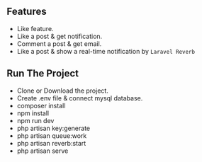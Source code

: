 ## Features

-   Like feature.
-   Like a post & get notification.
-   Comment a post & get email.
-   Like a post & show a real-time notification by `Laravel Reverb`

## Run The Project

-   Clone or Download the project.
-   Create .env file & connect mysql database.
-   composer install
-   npm install
-   npm run dev
-   php artisan key:generate
-   php artisan queue:work
-   php artisan reverb:start
-   php artisan serve
